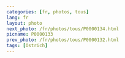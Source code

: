 ```yaml
---
categories: [fr, photos, tous]
lang: fr
layout: photo
next_photo: /fr/photos/tous/P0000134.html
picname: P0000133
prev_photo: /fr/photos/tous/P0000132.html
tags: [Ostrich]
---
```

